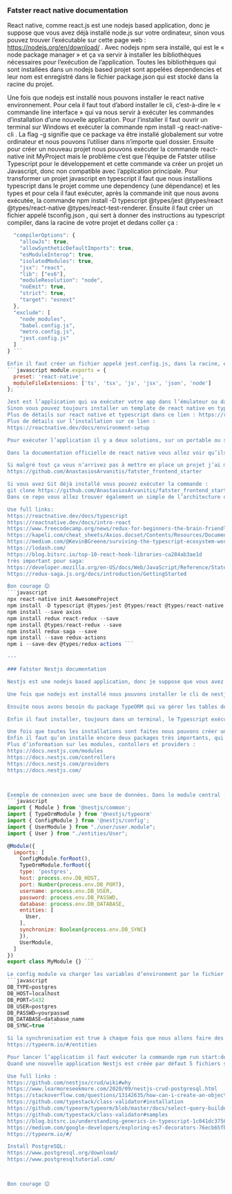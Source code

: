 ### Fatster react native documentation

React native, comme react.js est une nodejs based application, donc je suppose que vous avez déjà installé node.js sur votre ordinateur, sinon vous pouvez trouver l’exécutable sur cette page web :  https://nodejs.org/en/download/ . Avec nodejs npm sera installé, qui est le « node package manager » et ça va servir à installer les bibliothèques nécessaires pour l’exécution de l’application. Toutes les bibliothèques qui sont installées dans un nodejs based projet sont appelées dependencies et leur nom est enregistré dans le fichier package.json qui est stocké dans la racine du projet.

Une fois que nodejs est installé nous pouvons installer le react native environnement. Pour cela il faut tout d’abord installer le cli, c’est-à-dire le « commande line interface » qui va nous servir à exécuter les commandes d’installation d’une nouvelle application. Pour l’installer il faut ouvrir un terminal sur Windows et exécuter la commande npm install -g react-native-cli . La flag -g signifie que ce package va être installé globalement sur votre ordinateur et nous pouvons l’utiliser dans n’importe quel dossier. Ensuite pour créer un nouveau projet nous pouvons exécuter la commande react-native init MyProject mais le problème c’est que l’équipe de Fatster utilise Typescript pour le développement et cette commande va créer un projet un Javascript, donc non compatible avec l’application principale. Pour transformer un projet javascript en typescript il faut que nous installions typescript dans le projet comme une dependency (une dépendance) et les types et pour cela il faut exécuter, après la commande init que nous avons exécutée, la commande npm install -D typescript @types/jest @types/react @types/react-native @types/react-test-renderer. Ensuite il faut créer un fichier appelé tsconfig.json , qui sert à donner des instructions au typescript compiler, dans la racine de votre projet et dedans coller ça : 
```javascript {
  "compilerOptions": {
    "allowJs": true,
    "allowSyntheticDefaultImports": true,
    "esModuleInterop": true,
    "isolatedModules": true,
    "jsx": "react",
    "lib": ["es6"],
    "moduleResolution": "node",
    "noEmit": true,
    "strict": true,
    "target": "esnext"
  },
  "exclude": [
    "node_modules",
    "babel.config.js",
    "metro.config.js",
    "jest.config.js"
  ]
} ```

Enfin il faut créer un fichier appelé jest.config.js, dans la racine, et coller dedans ça :
```javascript module.exports = {
  preset: 'react-native',
  moduleFileExtensions: ['ts', 'tsx', 'js', 'jsx', 'json', 'node']
}; ```

Jest est l’application qui va exécuter votre app dans l’émulateur ou dans un portable via USB.
Sinon vous pouvez toujours installer un template de react native en typescript qui va nous faire ça automatiquement, mais ça peut poser des problèmes, et c’est pour ça que je préfère vous expliquer d’abord comment installer typescript sans le template. Pour cela il faut exécuter la commande : npm react-native init MyApp --template react-native-template-typescript. 
Plus de détails sur react native et typescript dans ce lien : https://reactnative.dev/docs/typescript
Plus de détails sur l’installation sur ce lien : 
https://reactnative.dev/docs/environment-setup

Pour exécuter l’application il y a deux solutions, sur un portable ou sur l’Android emulator avec la commande npm run android. Je suppose que comme vous venez d’une formation vous savez comment installer l’emulator, sinon ici https://reactnative.dev/docs/environment-setup dans la section « Android development environment ». Notez qu’il faut au moins 16G de RAM pour faire fonctionner l’emulator, sinon vous pouvez exécuter l’application sur un portable via USB. Les instructions sont ici : https://reactnative.dev/docs/running-on-device .

Dans la documentation officielle de react native vous allez voir qu’ils proposent « Expo » comme une autre solution pour installer et exécuter une application react native. Expo est un framework très puissant mais non utilisé par l’équipe Fatster, donc il ne faut pas l’utiliser. 

Si malgré tout ça vous n’arrivez pas à mettre en place un projet j’ai mis à votre disposition un projet sur GitHub prêt à utiliser. Vous pouvez le trouver sur ce lien :
https://github.com/AnastasiosArvanitis/fatster_frontend_starter

Si vous avez Git déjà installé vous pouvez exécuter la commande : 
git clone https://github.com/AnastasiosArvanitis/fatster_frontend_starter.git dans un terminal, sinon vous pouvez télécharger le projet en format zip un appuyant sur le bouton vert, ou c’est marqué « Code »,  que vous allez voir sur la page GitHub du repo mentionné précédemment. Une fois que le projet est sur votre ordinateur il faut exécuter la commande npm install dans un terminal qui est dans la racine du projet pour installer tous les dépendances, il faut donc avoir installé nodejs avant en tout cas. Dans ce projet il y a déjà installé Redux et Redux-saga, comme l’équipe de développeurs chez Fatster font pour gérer le state global et il y a un exemple d’utilisation. Je vous encourage donc même si vous n’utilisez pas ce projet de le regarder. Il vaut mieux regarder le « History » du projet sur GitHub pour voir avec quel ordre j’ai créé les fichiers du Redux-saga.
Dans ce repo vous allez trouver également un simple de l’architecture que les devs chez Fatster ont mis en place, donc en tout cas c’est bien de jeter un coup d’œil.

Use full links:
https://reactnative.dev/docs/typescript
https://reactnative.dev/docs/intro-react
https://www.freecodecamp.org/news/redux-for-beginners-the-brain-friendly-guide-to-redux/
https://kapeli.com/cheat_sheets/Axios.docset/Contents/Resources/Documents/index
https://medium.com/@KevinBGreene/surviving-the-typescript-ecosystem-working-with-types-and-type-definitions-3539baf26627
https://lodash.com/
https://blog.bitsrc.io/top-10-react-hook-libraries-ca284ab3ae1d
très important pour saga:
https://developer.mozilla.org/en-US/docs/Web/JavaScript/Reference/Statements/function*
https://redux-saga.js.org/docs/introduction/GettingStarted

Bon courage 😊
```javascript 
npx react-native init AwesomeProject
npm install -D typescript @types/jest @types/react @types/react-native @types/react-test-renderer
npm install --save axios
npm install redux react-redux --save
npm install @types/react-redux --save
npm install redux-saga --save
npm install --save redux-actions
npm i --save-dev @types/redux-actions ```

---

### Fatster Nestjs documentation

Nestjs est une nodejs based application, donc je suppose que vous avez déjà installé node.js sur votre ordinateur, sinon vous pouvez trouver l’exécutable sur cette page web :  https://nodejs.org/en/download/. Avec nodejs npm sera installé, qui est le « node package manager » et ça va servir à installer les bibliothèques nécessaires pour l’exécution de l’application. Toutes les bibliothèques qui sont installées dans un nodejs based projet sont appelées dependencies et leur nom est enregistré dans le fichier package.json qui est stocké dans la racine du projet.

Une fois que nodejs est installé nous pouvons installer le cli de nestjs en exécutant dans un terminal la commande npm i -g @nestjs/cli, c’est-à-dire le commande line interface qui va nous servir à exécuter les commandes de nestjs dans tous les dossier de notre ordinateur. La flag -g signifie que le package va être installé globalement dans notre ordinateur, donc accessible partout. 

Ensuite nous avons besoin du package TypeORM qui va gérer les tables de base de données, les requêtes etc. Pour cela il faut exécuter dans un terminal la commande npm i -g typeorm. Plus d’info sur TypeORM ici : https://typeorm.io/

Enfin il faut installer, toujours dans un terminal, le Typescript exécutable avec la commande npm i -g ts-node parce que Nestjs est écrit en Typescript et le code que nous allons écrire sera en Typescript, donc ce package va compiler et exécuter Typescript. C’est très probable que votre IDE vous demande d’installer Typescript globalement, si ce n’est pas fait déjà avec la commande npm i -g typescript@>=2.7. 

Une fois que toutes les installations sont faites nous pouvons créer un projet avec la commande nest new project-name. Le Nestjs cli que nous avons installé va créer une application minimale que nous pouvons ensuite agrandir. Quand la création d’un nouveau projet est terminée il faut qu’on installe dans le projet les dependencies pour typeorm et PostgreSQL, qui est la base de données que l’équipe de Fatster utilise. Pour cela il faut exécuter la commande npm i -S @nestjs/typeorm typeorm pg. 
Enfin il faut qu’on installe encore deux packages très importants, qui ne sont pas installés par défaut, d’abord npm i -s @nestjs/config pour configurer et utiliser des variables d’environnement pour la connexion à la base de données, et le deuxième et le npm i -s class-validator class-transformer qui va nous servir pour la sécurité. 
Plus d’information sur les modules, contollers et providers :
https://docs.nestjs.com/modules
https://docs.nestjs.com/controllers
https://docs.nestjs.com/providers
https://docs.nestjs.com/



Exemple de connexion avec une base de données. Dans le module central :
```javascript
import { Module } from '@nestjs/common';
import { TypeOrmModule } from '@nestjs/typeorm'
import { ConfigModule } from '@nestjs/config';
import { UserModule } from "./user/user.module";
import { User } from "./entities/User";

@Module({
  imports: [
    ConfigModule.forRoot(),
    TypeOrmModule.forRoot({
    type: 'postgres',
    host: process.env.DB_HOST,
    port: Number(process.env.DB_PORT),
    username: process.env.DB_USER,
    password: process.env.DB_PASSWD,
    database: process.env.DB_DATABASE,
    entities: [
      User,
    ],
    synchronize: Boolean(process.env.DB_SYNC)
    }),
    UserModule,
  ]
})
export class MyModule {} ```

Le config module va charger les variables d’environment par le fichier .env que nous créons sur la racine du projet. Le user module et l’entité user sont des exemples qu’on peut créer et on peut avoir plusieurs entités qui ont des relations entre elles et évidemment plusieurs modules, qui correspondent à une entité, exemple une entité de client, de produit etc. Exemple de fichier .env :
```javascript
DB_TYPE=postgres
DB_HOST=localhost
DB_PORT=5432
DB_USER=postgres
DB_PASSWD=yourpasswd
DB_DATABASE=database_name
DB_SYNC=true ```

Si la synchronisation est true à chaque fois que nous allons faire des changements dans les entités les tables de la bdd seront modifiées également, donc on risque de perde des data. Pour plus d’informations sur les entities :
https://typeorm.io/#/entities

Pour lancer l’application il faut exécuter la commande npm run start:dev dans un terminal à la racine du projet.
Quand une nouvelle application Nestjs est créée par défaut 5 fichiers sont créés : app.module.ts, app.controller.ts, app.service.ts, app.controller.spec.ts et main.ts mais c’est une bonne pratique de créer dans un autre dossier notre module avec son service et provider et d’exporter ce module dans le module du app. Comme ça nous pouvons avoir plusieurs modules indépendants qui peuvent être connectés avec le module central et il faut éviter d’utiliser le controller et le service du app, on peut même les supprimer. Par contre c’est le module central qui va charger la connexion à la bdd pour la rendre accessible aux autres modules. 

Use full links :
https://github.com/nestjsx/crud/wiki#why
https://www.learmoreseekmore.com/2020/09/nestjs-crud-postgresql.html
https://stackoverflow.com/questions/13142635/how-can-i-create-an-object-based-on-an-interface-file-definition-in-typescript
https://github.com/typestack/class-validator#installation
https://github.com/typeorm/typeorm/blob/master/docs/select-query-builder.md#getting-values-using-querybuilder
https://github.com/typestack/class-validator#samples
https://blog.bitsrc.io/understanding-generics-in-typescript-1c041dc37569
https://medium.com/google-developers/exploring-es7-decorators-76ecb65fb841
https://typeorm.io/#/

Install PostgreSQL:
https://www.postgresql.org/download/
https://www.postgresqltutorial.com/



Bon courage 😊

